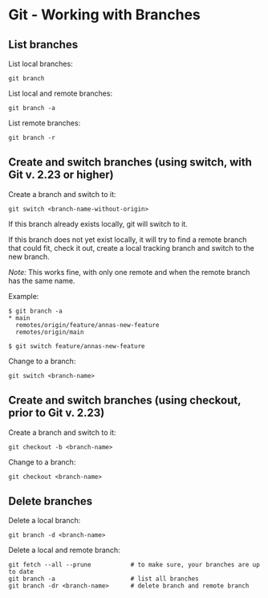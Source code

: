 # Git - Working with Branches

## List branches

List local branches:

```
git branch
```

List local and remote branches: 

```
git branch -a
```

List remote branches: 

```
git branch -r
```

## Create and switch branches (using switch, with Git v. 2.23 or higher)

Create a branch and switch to it:

```
git switch <branch-name-without-origin>
```

If this branch already exists locally, git will switch to it.

If this branch does not yet exist locally, it will try to find a remote branch that could fit, check it out, create a local tracking branch and switch to the new branch.

*Note:* This works fine, with only one remote and when the remote branch has the same name.

Example:
```
$ git branch -a
* main
  remotes/origin/feature/annas-new-feature
  remotes/origin/main

$ git switch feature/annas-new-feature
```

Change to a branch:

```
git switch <branch-name>
```

## Create and switch branches (using checkout, prior to Git v. 2.23)

Create a branch and switch to it:

```
git checkout -b <branch-name>
```

Change to a branch:

```
git checkout <branch-name>
```

## Delete branches

Delete a local branch:

```
git branch -d <branch-name>
```

Delete a local and remote branch:

```
git fetch --all --prune           # to make sure, your branches are up to date
git branch -a                     # list all branches
git branch -dr <branch-name>      # delete branch and remote branch
```
